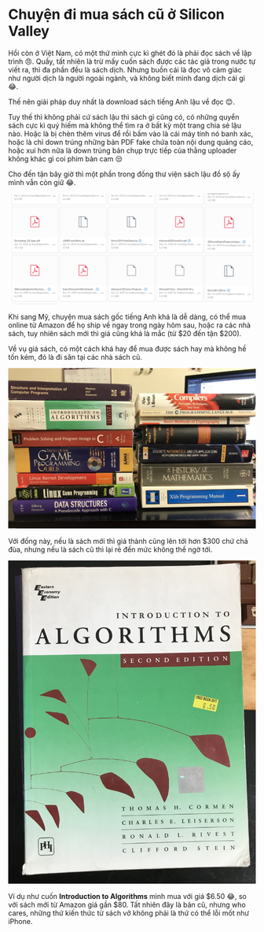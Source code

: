 # Chuyện đi mua sách cũ ở Silicon Valley

Hồi còn ở Việt Nam, có một thứ mình cực kì ghét đó là phải đọc sách về lập trình :angry:. Quầy, tất nhiên là trừ mấy cuốn sách được các tác giả trong nước tự viết ra, thì đa phần đều là sách dịch. Nhưng buồn cái là đọc vô cảm giác như người dịch là người ngoài ngành, và không biết mình đang dịch cái gì :joy:.

Thế nên giải pháp duy nhất là download sách tiếng Anh lậu về đọc :blush:.

Tuy thế thì không phải cứ sách lậu thì sách gì cũng có, có những quyển sách cực kì quý hiếm mà không thể tìm ra ở bất kỳ một trang chia sẻ lậu nào. Hoặc là bị chèn thêm virus để rồi bấm vào là cái máy tính nó banh xác, hoặc là chỉ down trúng những bản PDF fake chứa toàn nội dung quảng cáo, hoặc xui hơn nữa là down trúng bản chụp trực tiếp của thằng uploader không khác gì coi phim bản cam :unamused:

Cho đến tận bây giờ thì một phần trong đống thư viện sách lậu đồ sộ ấy mình vẫn còn giữ :joy:.

![](img/old_books.png)

Khi sang Mỹ, chuyện mua sách gốc tiếng Anh khá là dễ dàng, có thể mua online từ Amazon để họ ship về ngay trong ngày hôm sau, hoặc ra các nhà sách, tuy nhiên sách mới thì giá cũng khá là mắc (từ $\$20$ đến tận $\$200$).

Về vụ giá sách, có một cách khá hay để mua được sách hay mà không hề tốn kém, đó là đi săn tại các nhà sách cũ.

![](img/old_books_300_worth.jpg)

Với đống này, nếu là sách mới thì giá thành cũng lên tới hơn $\$300$ chứ chả đùa, nhưng nếu là sách cũ thì lại rẻ đến mức không thể ngờ tới.

![](img/old_books_i2a.jpg)

Ví dụ như cuốn **Introduction to Algorithms** mình mua với giá $\$6.50$ :joy:, so với sách mới từ Amazon giá gần $\$80$. Tất nhiên đây là bản cũ, nhưng who cares, những thứ kiến thức từ sách vở không phải là thứ có thể lỗi mốt như iPhone.


